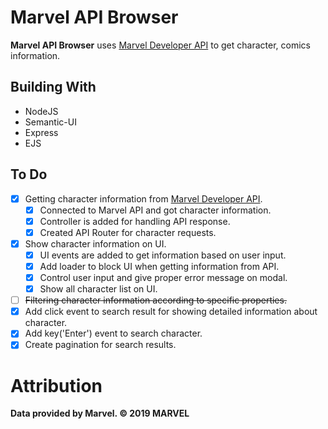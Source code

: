 # Marvel API Browser
**Marvel API Browser** uses [Marvel Developer API](https://developer.marvel.com/) to get character, comics information.

## Building With
- NodeJS
- Semantic-UI
- Express
- EJS

## To Do
- [x] Getting character information from [Marvel Developer API](https://developer.marvel.com/).
    - [x] Connected to Marvel API and got character information.
    - [x] Controller is added for handling API response.
    - [x] Created API Router for character requests.
- [x] Show character information on UI.
    - [x] UI events are added to get information based on user input.
    - [x] Add loader to block UI when getting information from API.
    - [x] Control user input and give proper error message on modal.
    - [x] Show all character list on UI.
- [ ]  ~~Filtering character information according to specific properties.~~
- [x] Add click event to search result for showing detailed information about character.
- [x] Add key('Enter') event to search character.
- [x] Create pagination for search results.

# Attribution
**Data provided by Marvel. © 2019 MARVEL**